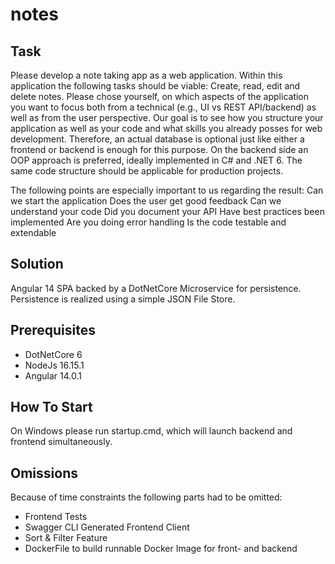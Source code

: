 # notes
## Task
Please develop a note taking app as a web application. Within this application the following tasks should be viable: Create, read, edit and delete notes. Please chose yourself, on which aspects of the application you want to focus both from a technical (e.g., UI vs REST API/backend) as well as from the user perspective.
Our goal is to see how you structure your application as well as your code and what skills you already posses for web development. Therefore, an actual database is optional just like either a frontend or backend is enough for this purpose. On the backend side an OOP approach is preferred, ideally implemented in C# and .NET 6. The same code structure should be applicable for production projects.

The following points are especially important to us regarding the result:
Can we start the application
Does the user get good feedback
Can we understand your code
Did you document your API
Have best practices been implemented
Are you doing error handling
Is the code testable and extendable

## Solution
Angular 14 SPA backed by a DotNetCore Microservice for persistence.
Persistence is realized using a simple JSON File Store.

## Prerequisites
* DotNetCore 6
* NodeJs 16.15.1
* Angular 14.0.1

## How To Start
On Windows please run startup.cmd, which will launch backend and frontend simultaneously.

## Omissions
Because of time constraints the following parts had to be omitted:
* Frontend Tests
* Swagger CLI Generated Frontend Client
* Sort & Filter Feature
* DockerFile to build runnable Docker Image for front- and backend